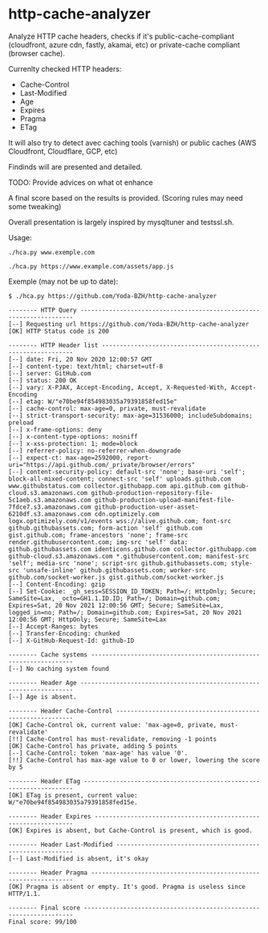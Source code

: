 # http-cache-analyzer

Analyze HTTP cache headers, checks if it's public-cache-compliant (cloudfront,
azure cdn, fastly, akamai, etc) or private-cache compliant (browser cache).

Currenlty checked HTTP headers:
* Cache-Control
* Last-Modified
* Age
* Expires
* Pragma
* ETag

It will also try to detect avec caching tools (varnish) or public caches (AWS
Cloudfront, Cloudflare, GCP, etc)

Findinds will are presented and detailed.

TODO: Provide advices on what ot enhance

A final score based on the results is provided. (Scoring rules may need some
tweaking)

Overall presentation is largely inspired by mysqltuner and testssl.sh.

Usage:
```
./hca.py www.exemple.com
```

```
./hca.py https://www.example.com/assets/app.js
```

Exemple (may not be up to date):

```
$ ./hca.py https://github.com/Yoda-BZH/http-cache-analyzer

-------- HTTP Query --------------------------------------------------------------------
[--] Requesting url https://github.com/Yoda-BZH/http-cache-analyzer
[OK] HTTP Status code is 200

-------- HTTP Header list --------------------------------------------------------------
[--] date: Fri, 20 Nov 2020 12:00:57 GMT
[--] content-type: text/html; charset=utf-8
[--] server: GitHub.com
[--] status: 200 OK
[--] vary: X-PJAX, Accept-Encoding, Accept, X-Requested-With, Accept-Encoding
[--] etag: W/"e70be94f854983035a79391858fed15e"
[--] cache-control: max-age=0, private, must-revalidate
[--] strict-transport-security: max-age=31536000; includeSubdomains; preload
[--] x-frame-options: deny
[--] x-content-type-options: nosniff
[--] x-xss-protection: 1; mode=block
[--] referrer-policy: no-referrer-when-downgrade
[--] expect-ct: max-age=2592000, report-uri="https://api.github.com/_private/browser/errors"
[--] content-security-policy: default-src 'none'; base-uri 'self'; block-all-mixed-content; connect-src 'self' uploads.github.com www.githubstatus.com collector.githubapp.com api.github.com github-cloud.s3.amazonaws.com github-production-repository-file-5c1aeb.s3.amazonaws.com github-production-upload-manifest-file-7fdce7.s3.amazonaws.com github-production-user-asset-6210df.s3.amazonaws.com cdn.optimizely.com logx.optimizely.com/v1/events wss://alive.github.com; font-src github.githubassets.com; form-action 'self' github.com gist.github.com; frame-ancestors 'none'; frame-src render.githubusercontent.com; img-src 'self' data: github.githubassets.com identicons.github.com collector.githubapp.com github-cloud.s3.amazonaws.com *.githubusercontent.com; manifest-src 'self'; media-src 'none'; script-src github.githubassets.com; style-src 'unsafe-inline' github.githubassets.com; worker-src github.com/socket-worker.js gist.github.com/socket-worker.js
[--] Content-Encoding: gzip
[--] Set-Cookie: _gh_sess=SESSION_ID_TOKEN; Path=/; HttpOnly; Secure; SameSite=Lax, _octo=GH1.1.ID.ID; Path=/; Domain=github.com; Expires=Sat, 20 Nov 2021 12:00:56 GMT; Secure; SameSite=Lax, logged_in=no; Path=/; Domain=github.com; Expires=Sat, 20 Nov 2021 12:00:56 GMT; HttpOnly; Secure; SameSite=Lax
[--] Accept-Ranges: bytes
[--] Transfer-Encoding: chunked
[--] X-GitHub-Request-Id: github-ID

-------- Cache systems -----------------------------------------------------------------
[--] No caching system found

-------- Header Age --------------------------------------------------------------------
[--] Age is absent.

-------- Header Cache-Control ----------------------------------------------------------
[OK] Cache-Control ok, current value: 'max-age=0, private, must-revalidate'
[!!] Cache-Control has must-revalidate, removing -1 points
[OK] Cache-Control has private, adding 5 points
[--] Cache-Control: token 'max-age' has value '0'.
[!!] Cache-Control has max-age value to 0 or lower, lowering the score by 5

-------- Header ETag -------------------------------------------------------------------
[OK] ETag is present, current value: W/"e70be94f854983035a79391858fed15e.

-------- Header Expires ----------------------------------------------------------------
[OK] Expires is absent, but Cache-Control is present, which is good.

-------- Header Last-Modified ----------------------------------------------------------
[--] Last-Modified is absent, it's okay

-------- Header Pragma -----------------------------------------------------------------
[OK] Pragma is absent or empty. It's good. Pragma is useless since HTTP/1.1.

-------- Final score -------------------------------------------------------------------
Final score: 99/100
```
